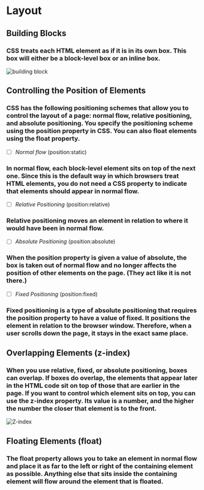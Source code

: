 # Layout
## Building Blocks
### CSS treats each HTML element as if it is in its own box. This box will either be a block-level box or an inline box.
![building block](https://user-images.githubusercontent.com/70091044/92462751-8b8eb380-f1d3-11ea-9fb6-9d0664d95635.PNG)
## Controlling the Position of Elements
### CSS has the following positioning schemes that allow you to control the layout of a page: normal flow, relative positioning, and absolute positioning. You specify the positioning scheme using the position property in CSS. You can also float elements using the float property.
- [ ] *Normal flow* (position:static)
### In normal flow, each block-level element sits on top of the next one. Since this is the default way in which browsers treat HTML elements, you do not need a CSS property to indicate that elements should appear in normal flow.
- [ ] *Relative Positioning* (position:relative)
### Relative positioning moves an element in relation to where it would have been in normal flow.
- [ ] *Absolute Positioning* (position:absolute)
### When the position property is given a value of absolute, the box is taken out of normal flow and no longer affects the position of other elements on the page. (They act like it is not there.) 
- [ ] *Fixed Positioning* (position:fixed)
### Fixed positioning is a type of absolute positioning that requires the position property to have a value of fixed. It positions the element in relation to the browser window. Therefore, when a user scrolls down the page, it stays in the exact same place. 
## Overlapping Elements (z-index)
### When you use relative, fixed, or absolute positioning, boxes can overlap. If boxes do overlap, the elements that appear later in the HTML code sit on top of those that are earlier in the page. If you want to control which element sits on top, you can use the z-index property. Its value is a number, and the higher the number the closer that element is to the front.
![Z-index](https://user-images.githubusercontent.com/70091044/92497820-7ed58400-f202-11ea-8f41-9a18fd10011b.PNG)
## Floating Elements (float)
### The float property allows you to take an element in normal flow and place it as far to the left or right of the containing element as possible. Anything else that sits inside the containing element will flow around the element that is floated.
